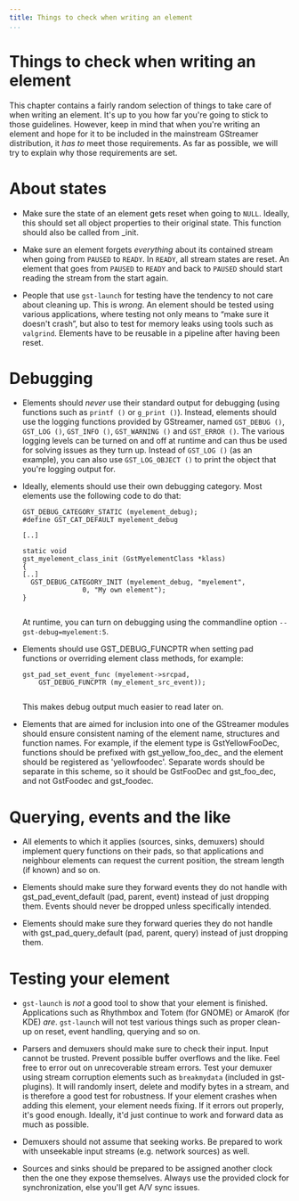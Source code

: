```yaml
---
title: Things to check when writing an element
...
```


# Things to check when writing an element

This chapter contains a fairly random selection of things to take care
of when writing an element. It's up to you how far you're going to stick
to those guidelines. However, keep in mind that when you're writing an
element and hope for it to be included in the mainstream GStreamer
distribution, it *has to* meet those requirements. As far as possible,
we will try to explain why those requirements are set.

# About states

  - Make sure the state of an element gets reset when going to `NULL`.
    Ideally, this should set all object properties to their original
    state. This function should also be called from \_init.

  - Make sure an element forgets *everything* about its contained stream
    when going from `PAUSED` to `READY`. In `READY`, all stream states
    are reset. An element that goes from `PAUSED` to `READY` and back to
    `PAUSED` should start reading the stream from the start again.

  - People that use `gst-launch` for testing have the tendency to not
    care about cleaning up. This is *wrong*. An element should be tested
    using various applications, where testing not only means to “make
    sure it doesn't crash”, but also to test for memory leaks using
    tools such as `valgrind`. Elements have to be reusable in a pipeline
    after having been reset.

# Debugging

  - Elements should *never* use their standard output for debugging
    (using functions such as `printf
                                            ()` or `g_print ()`). Instead, elements should use the logging
    functions provided by GStreamer, named `GST_DEBUG ()`, `GST_LOG ()`,
    `GST_INFO ()`, `GST_WARNING ()` and `GST_ERROR ()`. The various
    logging levels can be turned on and off at runtime and can thus be
    used for solving issues as they turn up. Instead of `GST_LOG ()` (as
    an example), you can also use `GST_LOG_OBJECT
                                            ()` to print the object that you're logging output for.

  - Ideally, elements should use their own debugging category. Most
    elements use the following code to do that:
    
    ``` 
    GST_DEBUG_CATEGORY_STATIC (myelement_debug);
    #define GST_CAT_DEFAULT myelement_debug
    
    [..]
    
    static void
    gst_myelement_class_init (GstMyelementClass *klass)
    {
    [..]
      GST_DEBUG_CATEGORY_INIT (myelement_debug, "myelement",
                   0, "My own element");
    }
            
    ```
    
    At runtime, you can turn on debugging using the commandline option
    `--gst-debug=myelement:5`.

  - Elements should use GST\_DEBUG\_FUNCPTR when setting pad functions
    or overriding element class methods, for example:
    
    ``` 
    gst_pad_set_event_func (myelement->srcpad,
        GST_DEBUG_FUNCPTR (my_element_src_event));
              
    ```
    
    This makes debug output much easier to read later on.

  - Elements that are aimed for inclusion into one of the GStreamer
    modules should ensure consistent naming of the element name,
    structures and function names. For example, if the element type is
    GstYellowFooDec, functions should be prefixed with
    gst\_yellow\_foo\_dec\_ and the element should be registered as
    'yellowfoodec'. Separate words should be separate in this scheme, so
    it should be GstFooDec and gst\_foo\_dec, and not GstFoodec and
    gst\_foodec.

# Querying, events and the like

  - All elements to which it applies (sources, sinks, demuxers) should
    implement query functions on their pads, so that applications and
    neighbour elements can request the current position, the stream
    length (if known) and so on.

  - Elements should make sure they forward events they do not handle
    with gst\_pad\_event\_default (pad, parent, event) instead of just
    dropping them. Events should never be dropped unless specifically
    intended.

  - Elements should make sure they forward queries they do not handle
    with gst\_pad\_query\_default (pad, parent, query) instead of just
    dropping them.

# Testing your element

  - `gst-launch` is *not* a good tool to show that your element is
    finished. Applications such as Rhythmbox and Totem (for GNOME) or
    AmaroK (for KDE) *are*. `gst-launch` will not test various things
    such as proper clean-up on reset, event handling, querying and so
    on.

  - Parsers and demuxers should make sure to check their input. Input
    cannot be trusted. Prevent possible buffer overflows and the like.
    Feel free to error out on unrecoverable stream errors. Test your
    demuxer using stream corruption elements such as `breakmydata`
    (included in gst-plugins). It will randomly insert, delete and
    modify bytes in a stream, and is therefore a good test for
    robustness. If your element crashes when adding this element, your
    element needs fixing. If it errors out properly, it's good enough.
    Ideally, it'd just continue to work and forward data as much as
    possible.

  - Demuxers should not assume that seeking works. Be prepared to work
    with unseekable input streams (e.g. network sources) as well.

  - Sources and sinks should be prepared to be assigned another clock
    then the one they expose themselves. Always use the provided clock
    for synchronization, else you'll get A/V sync issues.


